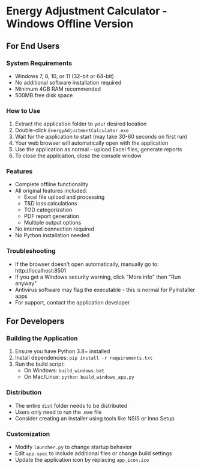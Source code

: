 # Energy Adjustment Calculator - Windows Offline Version

## For End Users

### System Requirements
- Windows 7, 8, 10, or 11 (32-bit or 64-bit)
- No additional software installation required
- Minimum 4GB RAM recommended
- 500MB free disk space

### How to Use
1. Extract the application folder to your desired location
2. Double-click `EnergyAdjustmentCalculator.exe`
3. Wait for the application to start (may take 30-60 seconds on first run)
4. Your web browser will automatically open with the application
5. Use the application as normal - upload Excel files, generate reports
6. To close the application, close the console window

### Features
- Complete offline functionality
- All original features included:
  - Excel file upload and processing
  - T&D loss calculations
  - TOD categorization
  - PDF report generation
  - Multiple output options
- No internet connection required
- No Python installation needed

### Troubleshooting
- If the browser doesn't open automatically, manually go to: http://localhost:8501
- If you get a Windows security warning, click "More info" then "Run anyway"
- Antivirus software may flag the executable - this is normal for PyInstaller apps
- For support, contact the application developer

## For Developers

### Building the Application
1. Ensure you have Python 3.8+ installed
2. Install dependencies: `pip install -r requirements.txt`
3. Run the build script:
   - On Windows: `build_windows.bat`
   - On Mac/Linux: `python build_windows_app.py`

### Distribution
- The entire `dist` folder needs to be distributed
- Users only need to run the .exe file
- Consider creating an installer using tools like NSIS or Inno Setup

### Customization
- Modify `launcher.py` to change startup behavior
- Edit `app.spec` to include additional files or change build settings
- Update the application icon by replacing `app_icon.ico`

